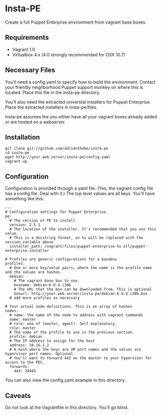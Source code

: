 Insta-PE
========

Create a full Puppet Enterprise environment from vagrant base boxes.

Requirements
------------

  * Vagrant 1.0
  * Virtualbox 4.x (4.0 strongly recommended for OSX 10.7)

Necessary Files
---------------

You'll need a config.yaml to specify how to build the environment. Contact your
friendly neighborhood Puppet support monkey on where this is located. Place
this file in the insta-pe directory.

You'll also need the extracted universtal installers for Puppet Enterprise.
Place the extracted installers in insta-pe/files.

insta-pe assumes the you either have all your vagrant boxes already added or
are hosted on a webserver.

Installation
------------

    git clone git://github.com/adrienthebo/insta-pe
    cd insta-pe
    wget http://your.web.server/insta-pe/config.yaml
    vagrant up

Configuration
-------------

Configuration is provided through a yaml file. (Yes, the vagrant config file
has a config file. Deal with it.) The top level values are all keys. You'll
have something like this:

    ---
    # Configuration settings for Puppet Enterprise.
    pe:
      # The version of PE to install
      version: 2.5.1
      # The location of the installer. It's recommended that you use this value.
      # This is a docstring format, so %s will be replaced with the version variable above
      installer_path: /vagrant/files/puppet-enterprise-%s-all/puppet-enterprise-installer

    # Profiles are generic configurations for a basebox
    profiles:
      # One or more key/value pairs, where the name is the profile name and the values are hashes.
      debian:
        # The vagrant base box to use.
        boxname: debian-6.0.4-i386
        # The URL that the box can be downloaded from. This is optional
        boxurl: http://your.web.server/insta-pe/debian-6.0.4-i386.box
      # add more profiles as necessary

    # Your actual node definitions. This is an array of hashes
    nodes:
      # name: the name of the node to address with vagrant commands
      name: master
      # role: one of (master, agent). Self explanatory.
      role: master
      # The name of the profile to use in the previous section.
      profile: debian
      # The IP address to assign for the host
      address: 10.16.1.2
      # A hash where the keys are VM port names and the values are hypervisor port names. Optional.
      # You'll want to forward 443 on the master to your hypervisor for access to the PEC.
      forwards:
        443: 20443

You can also view the config.yaml.example in this directory.

Caveats
-------

Do not look at the Vagrantfile in this directory. You'll go blind.
